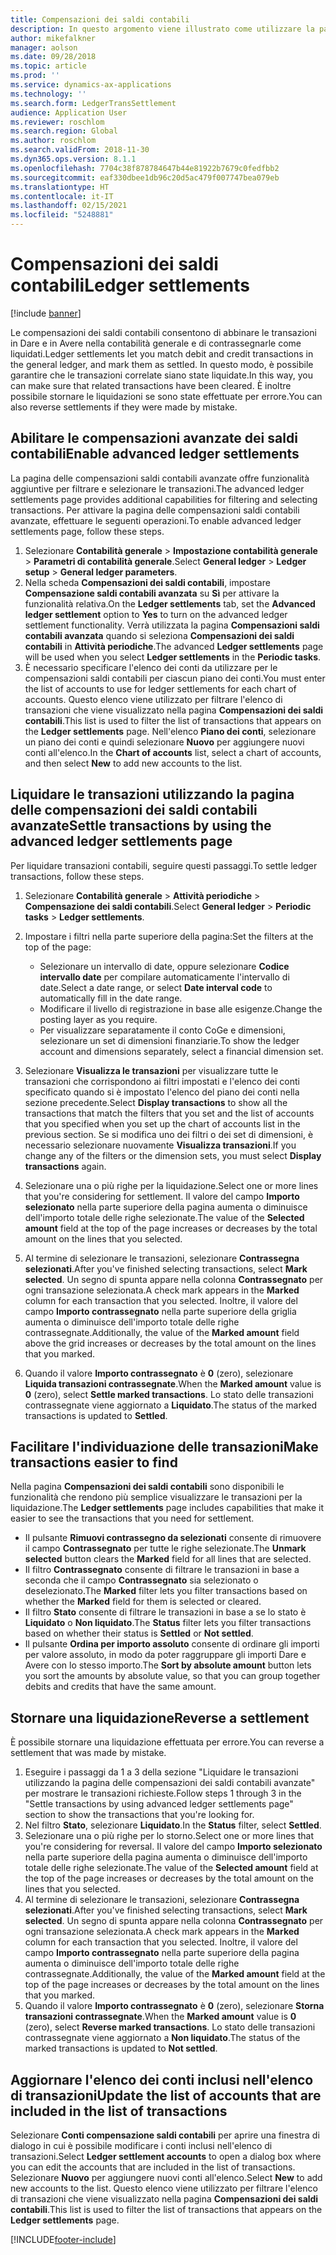 ```yaml
---
title: Compensazioni dei saldi contabili
description: In questo argomento viene illustrato come utilizzare la pagina delle compensazioni dei saldi contabili per liquidare le transazioni contabili e stornare le liquidazioni.
author: mikefalkner
manager: aolson
ms.date: 09/28/2018
ms.topic: article
ms.prod: ''
ms.service: dynamics-ax-applications
ms.technology: ''
ms.search.form: LedgerTransSettlement
audience: Application User
ms.reviewer: roschlom
ms.search.region: Global
ms.author: roschlom
ms.search.validFrom: 2018-11-30
ms.dyn365.ops.version: 8.1.1
ms.openlocfilehash: 7704c38f878784647b44e81922b7679c0fedfbb2
ms.sourcegitcommit: eaf330dbee1db96c20d5ac479f007747bea079eb
ms.translationtype: HT
ms.contentlocale: it-IT
ms.lasthandoff: 02/15/2021
ms.locfileid: "5248881"
---
```

# <a name="ledger-settlements"></a><span data-ttu-id="522b4-103">Compensazioni dei saldi contabili</span><span class="sxs-lookup"><span data-stu-id="522b4-103">Ledger settlements</span></span>

[!include [banner](../includes/banner.md)]

<span data-ttu-id="522b4-104">Le compensazioni dei saldi contabili consentono di abbinare le transazioni in Dare e in Avere nella contabilità generale e di contrassegnarle come liquidati.</span><span class="sxs-lookup"><span data-stu-id="522b4-104">Ledger settlements let you match debit and credit transactions in the general ledger, and mark them as settled.</span></span> <span data-ttu-id="522b4-105">In questo modo, è possibile garantire che le transazioni correlate siano state liquidate.</span><span class="sxs-lookup"><span data-stu-id="522b4-105">In this way, you can make sure that related transactions have been cleared.</span></span> <span data-ttu-id="522b4-106">È inoltre possibile stornare le liquidazioni se sono state effettuate per errore.</span><span class="sxs-lookup"><span data-stu-id="522b4-106">You can also reverse settlements if they were made by mistake.</span></span>

## <a name="enable-advanced-ledger-settlements"></a><span data-ttu-id="522b4-107">Abilitare le compensazioni avanzate dei saldi contabili</span><span class="sxs-lookup"><span data-stu-id="522b4-107">Enable advanced ledger settlements</span></span>

<span data-ttu-id="522b4-108">La pagina delle compensazioni saldi contabili avanzate offre funzionalità aggiuntive per filtrare e selezionare le transazioni.</span><span class="sxs-lookup"><span data-stu-id="522b4-108">The advanced ledger settlements page provides additional capabilities for filtering and selecting transactions.</span></span> <span data-ttu-id="522b4-109">Per attivare la pagina delle compensazioni saldi contabili avanzate, effettuare le seguenti operazioni.</span><span class="sxs-lookup"><span data-stu-id="522b4-109">To enable advanced ledger settlements page, follow these steps.</span></span>

1. <span data-ttu-id="522b4-110">Selezionare **Contabilità generale** \> **Impostazione contabilità generale** \> **Parametri di contabilità generale**.</span><span class="sxs-lookup"><span data-stu-id="522b4-110">Select **General ledger** \> **Ledger setup** \> **General ledger parameters**.</span></span> 
2. <span data-ttu-id="522b4-111">Nella scheda **Compensazioni dei saldi contabili**, impostare **Compensazione saldi contabili avanzata** su **Sì** per attivare la funzionalità relativa.</span><span class="sxs-lookup"><span data-stu-id="522b4-111">On the **Ledger settlements** tab, set the **Advanced ledger settlement** option to **Yes** to turn on the advanced ledger settlement functionality.</span></span> <span data-ttu-id="522b4-112">Verrà utilizzata la pagina **Compensazioni saldi contabili avanzata** quando si seleziona **Compensazioni dei saldi contabili** in **Attività periodiche**.</span><span class="sxs-lookup"><span data-stu-id="522b4-112">The advanced **Ledger settlements** page will be used when you select **Ledger settlements** in the **Periodic tasks**.</span></span> 
3. <span data-ttu-id="522b4-113">È necessario specificare l'elenco dei conti da utilizzare per le compensazioni saldi contabili per ciascun piano dei conti.</span><span class="sxs-lookup"><span data-stu-id="522b4-113">You must enter the list of accounts to use for ledger settlements for each chart of accounts.</span></span> <span data-ttu-id="522b4-114">Questo elenco viene utilizzato per filtrare l'elenco di transazioni che viene visualizzato nella pagina **Compensazioni dei saldi contabili**.</span><span class="sxs-lookup"><span data-stu-id="522b4-114">This list is used to filter the list of transactions that appears on the **Ledger settlements** page.</span></span> <span data-ttu-id="522b4-115">Nell'elenco **Piano dei conti**, selezionare un piano dei conti e quindi selezionare **Nuovo** per aggiungere nuovi conti all'elenco.</span><span class="sxs-lookup"><span data-stu-id="522b4-115">In the **Chart of accounts** list, select a chart of accounts, and then select **New** to add new accounts to the list.</span></span>

## <a name="settle-transactions-by-using-the-advanced-ledger-settlements-page"></a><span data-ttu-id="522b4-116">Liquidare le transazioni utilizzando la pagina delle compensazioni dei saldi contabili avanzate</span><span class="sxs-lookup"><span data-stu-id="522b4-116">Settle transactions by using the advanced ledger settlements page</span></span>

<span data-ttu-id="522b4-117">Per liquidare transazioni contabili, seguire questi passaggi.</span><span class="sxs-lookup"><span data-stu-id="522b4-117">To settle ledger transactions, follow these steps.</span></span>

1. <span data-ttu-id="522b4-118">Selezionare **Contabilità generale** \> **Attività periodiche** \> **Compensazione dei saldi contabili**.</span><span class="sxs-lookup"><span data-stu-id="522b4-118">Select **General ledger** \> **Periodic tasks** \> **Ledger settlements**.</span></span>
2. <span data-ttu-id="522b4-119">Impostare i filtri nella parte superiore della pagina:</span><span class="sxs-lookup"><span data-stu-id="522b4-119">Set the filters at the top of the page:</span></span>

    - <span data-ttu-id="522b4-120">Selezionare un intervallo di date, oppure selezionare **Codice intervallo date** per compilare automaticamente l'intervallo di date.</span><span class="sxs-lookup"><span data-stu-id="522b4-120">Select a date range, or select **Date interval code** to automatically fill in the date range.</span></span>
    - <span data-ttu-id="522b4-121">Modificare il livello di registrazione in base alle esigenze.</span><span class="sxs-lookup"><span data-stu-id="522b4-121">Change the posting layer as you require.</span></span>
    - <span data-ttu-id="522b4-122">Per visualizzare separatamente il conto CoGe e dimensioni, selezionare un set di dimensioni finanziarie.</span><span class="sxs-lookup"><span data-stu-id="522b4-122">To show the ledger account and dimensions separately, select a financial dimension set.</span></span>

3. <span data-ttu-id="522b4-123">Selezionare **Visualizza le transazioni** per visualizzare tutte le transazioni che corrispondono ai filtri impostati e l'elenco dei conti specificato quando si è impostato l'elenco del piano dei conti nella sezione precedente.</span><span class="sxs-lookup"><span data-stu-id="522b4-123">Select **Display transactions** to show all the transactions that match the filters that you set and the list of accounts that you specified when you set up the chart of accounts list in the previous section.</span></span> <span data-ttu-id="522b4-124">Se si modifica uno dei filtri o dei set di dimensioni, è necessario selezionare nuovamente **Visualizza transazioni**.</span><span class="sxs-lookup"><span data-stu-id="522b4-124">If you change any of the filters or the dimension sets, you must select **Display transactions** again.</span></span>
4. <span data-ttu-id="522b4-125">Selezionare una o più righe per la liquidazione.</span><span class="sxs-lookup"><span data-stu-id="522b4-125">Select one or more lines that you're considering for settlement.</span></span> <span data-ttu-id="522b4-126">Il valore del campo **Importo selezionato** nella parte superiore della pagina aumenta o diminuisce dell'importo totale delle righe selezionate.</span><span class="sxs-lookup"><span data-stu-id="522b4-126">The value of the **Selected amount** field at the top of the page increases or decreases by the total amount on the lines that you selected.</span></span>
5. <span data-ttu-id="522b4-127">Al termine di selezionare le transazioni, selezionare **Contrassegna selezionati**.</span><span class="sxs-lookup"><span data-stu-id="522b4-127">After you've finished selecting transactions, select **Mark selected**.</span></span> <span data-ttu-id="522b4-128">Un segno di spunta appare nella colonna **Contrassegnato** per ogni transazione selezionata.</span><span class="sxs-lookup"><span data-stu-id="522b4-128">A check mark appears in the **Marked** column for each transaction that you selected.</span></span> <span data-ttu-id="522b4-129">Inoltre, il valore del campo **Importo contrassegnato** nella parte superiore della griglia aumenta o diminuisce dell'importo totale delle righe contrassegnate.</span><span class="sxs-lookup"><span data-stu-id="522b4-129">Additionally, the value of the **Marked amount** field above the grid increases or decreases by the total amount on the lines that you marked.</span></span>
6. <span data-ttu-id="522b4-130">Quando il valore **Importo contrassegnato** è **0** (zero), selezionare **Liquida transazioni contrassegnate**.</span><span class="sxs-lookup"><span data-stu-id="522b4-130">When the **Marked amount** value is **0** (zero), select **Settle marked transactions**.</span></span> <span data-ttu-id="522b4-131">Lo stato delle transazioni contrassegnate viene aggiornato a **Liquidato**.</span><span class="sxs-lookup"><span data-stu-id="522b4-131">The status of the marked transactions is updated to **Settled**.</span></span>

## <a name="make-transactions-easier-to-find"></a><span data-ttu-id="522b4-132">Facilitare l'individuazione delle transazioni</span><span class="sxs-lookup"><span data-stu-id="522b4-132">Make transactions easier to find</span></span>

<span data-ttu-id="522b4-133">Nella pagina **Compensazioni dei saldi contabili** sono disponibili le funzionalità che rendono più semplice visualizzare le transazioni per la liquidazione.</span><span class="sxs-lookup"><span data-stu-id="522b4-133">The **Ledger settlements** page includes capabilities that make it easier to see the transactions that you need for settlement.</span></span>

- <span data-ttu-id="522b4-134">Il pulsante **Rimuovi contrassegno da selezionati** consente di rimuovere il campo **Contrassegnato** per tutte le righe selezionate.</span><span class="sxs-lookup"><span data-stu-id="522b4-134">The **Unmark selected** button clears the **Marked** field for all lines that are selected.</span></span>
- <span data-ttu-id="522b4-135">Il filtro **Contrassegnato** consente di filtrare le transazioni in base a seconda che il campo **Contrassegnato** sia selezionato o deselezionato.</span><span class="sxs-lookup"><span data-stu-id="522b4-135">The **Marked** filter lets you filter transactions based on whether the **Marked** field for them is selected or cleared.</span></span>
- <span data-ttu-id="522b4-136">Il filtro **Stato** consente di filtrare le transazioni in base a se lo stato è **Liquidato** o **Non liquidato**.</span><span class="sxs-lookup"><span data-stu-id="522b4-136">The **Status** filter lets you filter transactions based on whether their status is **Settled** or **Not settled**.</span></span>
- <span data-ttu-id="522b4-137">Il pulsante **Ordina per importo assoluto** consente di ordinare gli importi per valore assoluto, in modo da poter raggruppare gli importi Dare e Avere con lo stesso importo.</span><span class="sxs-lookup"><span data-stu-id="522b4-137">The **Sort by absolute amount** button lets you sort the amounts by absolute value, so that you can group together debits and credits that have the same amount.</span></span>

## <a name="reverse-a-settlement"></a><span data-ttu-id="522b4-138">Stornare una liquidazione</span><span class="sxs-lookup"><span data-stu-id="522b4-138">Reverse a settlement</span></span>

<span data-ttu-id="522b4-139">È possibile stornare una liquidazione effettuata per errore.</span><span class="sxs-lookup"><span data-stu-id="522b4-139">You can reverse a settlement that was made by mistake.</span></span>

1. <span data-ttu-id="522b4-140">Eseguire i passaggi da 1 a 3 della sezione "Liquidare le transazioni utilizzando la pagina delle compensazioni dei saldi contabili avanzate" per mostrare le transazioni richieste.</span><span class="sxs-lookup"><span data-stu-id="522b4-140">Follow steps 1 through 3 in the "Settle transactions by using advanced ledger settlements page" section to show the transactions that you're looking for.</span></span>
2. <span data-ttu-id="522b4-141">Nel filtro **Stato**, selezionare **Liquidato**.</span><span class="sxs-lookup"><span data-stu-id="522b4-141">In the **Status** filter, select **Settled**.</span></span>
3. <span data-ttu-id="522b4-142">Selezionare una o più righe per lo storno.</span><span class="sxs-lookup"><span data-stu-id="522b4-142">Select one or more lines that you're considering for reversal.</span></span> <span data-ttu-id="522b4-143">Il valore del campo **Importo selezionato** nella parte superiore della pagina aumenta o diminuisce dell'importo totale delle righe selezionate.</span><span class="sxs-lookup"><span data-stu-id="522b4-143">The value of the **Selected amount** field at the top of the page increases or decreases by the total amount on the lines that you selected.</span></span>
4. <span data-ttu-id="522b4-144">Al termine di selezionare le transazioni, selezionare **Contrassegna selezionati**.</span><span class="sxs-lookup"><span data-stu-id="522b4-144">After you've finished selecting transactions, select **Mark selected**.</span></span> <span data-ttu-id="522b4-145">Un segno di spunta appare nella colonna **Contrassegnato** per ogni transazione selezionata.</span><span class="sxs-lookup"><span data-stu-id="522b4-145">A check mark appears in the **Marked** column for each transaction that you selected.</span></span> <span data-ttu-id="522b4-146">Inoltre, il valore del campo **Importo contrassegnato** nella parte superiore della pagina aumenta o diminuisce dell'importo totale delle righe contrassegnate.</span><span class="sxs-lookup"><span data-stu-id="522b4-146">Additionally, the value of the **Marked amount** field at the top of the page increases or decreases by the total amount on the lines that you marked.</span></span>
5. <span data-ttu-id="522b4-147">Quando il valore **Importo contrassegnato** è **0** (zero), selezionare **Storna transazioni contrassegnate**.</span><span class="sxs-lookup"><span data-stu-id="522b4-147">When the **Marked amount** value is **0** (zero), select **Reverse marked transactions**.</span></span> <span data-ttu-id="522b4-148">Lo stato delle transazioni contrassegnate viene aggiornato a **Non liquidato**.</span><span class="sxs-lookup"><span data-stu-id="522b4-148">The status of the marked transactions is updated to **Not settled**.</span></span>

## <a name="update-the-list-of-accounts-that-are-included-in-the-list-of-transactions"></a><span data-ttu-id="522b4-149">Aggiornare l'elenco dei conti inclusi nell'elenco di transazioni</span><span class="sxs-lookup"><span data-stu-id="522b4-149">Update the list of accounts that are included in the list of transactions</span></span>

<span data-ttu-id="522b4-150">Selezionare **Conti compensazione saldi contabili** per aprire una finestra di dialogo in cui è possibile modificare i conti inclusi nell'elenco di transazioni.</span><span class="sxs-lookup"><span data-stu-id="522b4-150">Select **Ledger settlement accounts** to open a dialog box where you can edit the accounts that are included in the list of transactions.</span></span> <span data-ttu-id="522b4-151">Selezionare **Nuovo** per aggiungere nuovi conti all'elenco.</span><span class="sxs-lookup"><span data-stu-id="522b4-151">Select **New** to add new accounts to the list.</span></span> <span data-ttu-id="522b4-152">Questo elenco viene utilizzato per filtrare l'elenco di transazioni che viene visualizzato nella pagina **Compensazioni dei saldi contabili**.</span><span class="sxs-lookup"><span data-stu-id="522b4-152">This list is used to filter the list of transactions that appears on the **Ledger settlements** page.</span></span>


[!INCLUDE[footer-include](../../includes/footer-banner.md)]
